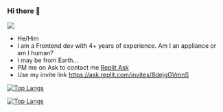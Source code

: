 ### Hi there 👋

<!--
**SalladShooter/SalladShooter** is a ✨ _special_ ✨ repository because its `README.md` (this file) appears on your GitHub profile.

Here are some ideas to get you started:

- 🔭 I’m currently working on ...
- 🌱 I’m currently learning ...
- 👯 I’m looking to collaborate on ...
- 🤔 I’m looking for help with ...
- 💬 Ask me about ...
- 📫 How to reach me: ...
- 😄 Pronouns: ...
- ⚡ Fun fact: ...
-->

![](https://komarev.com/ghpvc/?username=SalladShooter&color=brightgreen)

- He/Him 
- I am a Frontend dev with 4+ years of experience. Am I an appliance or am I human?
- I may be from Earth...
- PM me on Ask to contact me [Replit Ask](ask.replit.com)
- Use my invite link https://ask.replit.com/invites/8dejgGVmnS

[![Top Langs](https://github-readme-stats-git-masterrstaa-rickstaa.vercel.app/api/top-langs/?username=SalladShooter&theme=algo&show_icons=true)](https://github.com/SalladShooter/github-readme-stats)

[![Top Langs](https://github-readme-stats.vercel.app/api?username=SalladShooter&theme=algolia&show_icons=true)](https://github.com/SalladShooter)
